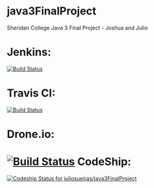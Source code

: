 java3FinalProject
=================

Sheridan College Java 3 Final Project - Joshua and Julio

Jenkins:
====
[![Build Status](http://juliosueirasstuff.me:8080/job/julioRepoJava3FinalProject/badge/icon)](http://juliosueirasstuff.me:8080/job/julioRepoJava3FinalProject/)

Travis CI:
======
[![Build Status](https://travis-ci.org/juliosueiras/java3FinalProject.svg)](https://travis-ci.org/juliosueiras/java3FinalProject)

Drone.io:
=====
[![Build Status](https://drone.io/github.com/juliosueiras/java3FinalProject/status.png)](https://drone.io/github.com/juliosueiras/java3FinalProject/latest)
CodeShip:
=====
[ ![Codeship Status for juliosueiras/java3FinalProject](https://codeship.com/projects/a377ab60-563a-0132-22b4-326db767f1ee/status)](https://codeship.com/projects/49490)
